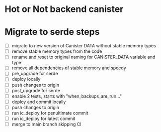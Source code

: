 # Hot or Not backend canister

# Migrate to serde steps

- [ ] migrate to new version of Canister DATA without stable memory types
- [ ] remove stable memory types from the code
- [ ] rename and reset to original naming for CANISTER_DATA variable and type
- [ ] remove all dependencies of stable memory and speedy
- [ ] pre_upgrade for serde
- [ ] deploy locally
- [ ] push changes to origin
- [ ] post_upgrade for serde
- [ ] enable 2 tests, starts with "when_backups_are_run..."
- [ ] deploy and commit locally
- [ ] push changes to origin
- [ ] run ic_deploy for penultimate commit
- [ ] run ic_deploy for latest commit
- [ ] merge to main branch skipping CI

